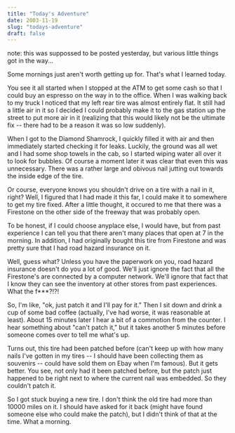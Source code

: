 ```yaml
---
title: "Today's Adventure"
date: 2003-11-19	
slug: "todays-adventure"
draft: false
---
```

note: this was suppossed to be posted yesterday, but various little things got in the way...

Some mornings just aren't worth getting up for. That's what I learned today.

You see it all started when I stopped at the ATM to get some cash so that I could buy an espresso on the way in to the office. When I was walking back to my truck I noticed that my left rear tire was almost entirely flat. It still had a little air in it so I decided I could probably make it to the gas station up the street to put more air in it (realizing that this would likely not be the ultimate fix -- there had to be a reason it was so low suddenly).

When I got to the Diamond Shamrock, I quickly filled it with air and then immediately started checking it for leaks. Luckily, the ground was all wet and I had some shop towels in the cab, so I started wiping water all over it to look for bubbles. Of course a moment later it was clear that even this was unnecessary. There was a rather large and obivous nail jutting out towards the inside edge of the tire.

Or course, everyone knows you shouldn't drive on a tire with a nail in it, right? Well, I figured that I had made it this far, I could make it to somewhere to get my tire fixed. After a little thought, it occured to me that there was a Firestone on the other side of the freeway that was probably open.

To be honest, if I could choose anyplace else, I would have, but from past experience I can tell you that there aren't many places that open at 7 in the morning. In addition, I had originally bought this tire from Firestone and was pretty sure that I had road hazard insurance on it.

Well, guess what? Unless you have the paperwork on you, road hazard insurance doesn't do you a lot of good. We'll just ignore the fact that all the Firestone's are connected by a computer network. We'll ignore that fact that I know they can see the inventory at other stores from past experiences. What the f***?!?!

So, I'm like, "ok, just patch it and I'll pay for it." Then I sit down and drink a cup of some bad coffee (actually, I've had worse, it was reasonable at least). About 15 minutes later I hear a bit of a commotion from the counter. I hear something about "can't patch it," but it takes another 5 minutes before someone comes over to tell me what's up.

Turns out, this tire had been patched before (can't keep up with how many nails I've gotten in my tires -- I should have been collecting them as souvenirs -- could have sold them on Ebay when I'm famous). But it gets better. You see, not only had it been patched before, but the patch just happened to be right next to where the current nail was embedded. So they couldn't patch it.

So I got stuck buying a new tire. I don't think the old tire had more than 10000 miles on it. I should have asked for it back (might have found someone else who could make the patch), but I didn't think of that at the time. What a morning.
